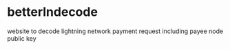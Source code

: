 # betterlndecode
website to decode lightning network payment request including payee node public key
